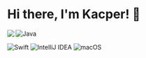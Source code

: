 # Hi there, I'm Kacper! 👋

<img align="left" src="https://github-readme-stats.vercel.app/api?username=kacperdomzalski&show_icons=true&theme=omni" />


![Java](https://img.shields.io/badge/java-%23ED8B00.svg?style=for-the-badge&logo=openjdk&logoColor=white) </p>
![Swift](https://img.shields.io/badge/swift-F54A2A?style=for-the-badge&logo=swift&logoColor=white)
![IntelliJ IDEA](https://img.shields.io/badge/IntelliJIDEA-000000.svg?style=for-the-badge&logo=intellij-idea&logoColor=white)
![macOS](https://img.shields.io/badge/mac%20os-000000?style=for-the-badge&logo=macos&logoColor=F0F0F0)
